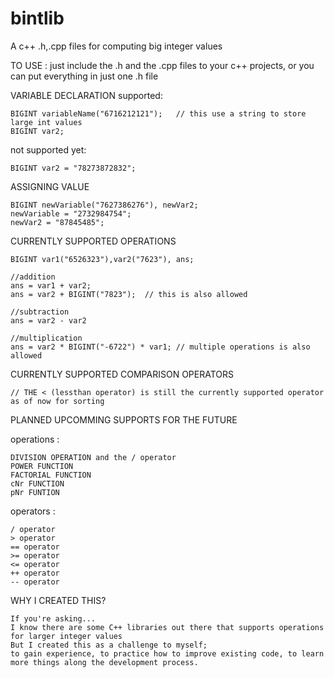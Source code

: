 # bintlib

A c++ .h,.cpp files for computing big integer values

TO USE : just include the .h and the .cpp files to your c++ projects, or you can put everything in just one .h file

VARIABLE DECLARATION
  supported:
  
    BIGINT variableName("6716212121");   // this use a string to store large int values
    BIGINT var2;
  not supported yet:
  
    BIGINT var2 = "78273872832";
    
ASSIGNING VALUE

    BIGINT newVariable("7627386276"), newVar2;
    newVariable = "2732984754";
    newVar2 = "87845485";
    
CURRENTLY SUPPORTED OPERATIONS

    BIGINT var1("6526323"),var2("7623"), ans;
    
    //addition
    ans = var1 + var2;
    ans = var2 + BIGINT("7823");  // this is also allowed
    
    //subtraction
    ans = var2 - var2
    
    //multiplication
    ans = var2 * BIGINT("-6722") * var1; // multiple operations is also allowed
    
CURRENTLY SUPPORTED COMPARISON OPERATORS

    // THE < (lessthan operator) is still the currently supported operator as of now for sorting 
   
PLANNED UPCOMMING SUPPORTS FOR THE FUTURE

   operations :
   
    DIVISION OPERATION and the / operator
    POWER FUNCTION
    FACTORIAL FUNCTION
    cNr FUNCTION
    pNr FUNTION
    
   operators :
   
    / operator
    > operator
    == operator
    >= operator
    <= operator
    ++ operator
    -- operator
    
WHY I CREATED THIS?
    
    If you're asking...
    I know there are some C++ libraries out there that supports operations for larger integer values
    But I created this as a challenge to myself;
    to gain experience, to practice how to improve existing code, to learn more things along the development process.
    
    
